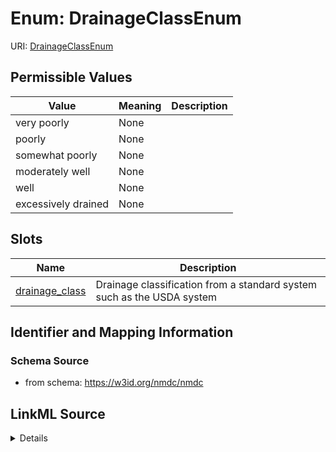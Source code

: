 # Enum: DrainageClassEnum



URI: [DrainageClassEnum](DrainageClassEnum.md)

## Permissible Values

| Value | Meaning | Description |
| --- | --- | --- |
| very poorly | None |  |
| poorly | None |  |
| somewhat poorly | None |  |
| moderately well | None |  |
| well | None |  |
| excessively drained | None |  |




## Slots

| Name | Description |
| ---  | --- |
| [drainage_class](drainage_class.md) | Drainage classification from a standard system such as the USDA system |






## Identifier and Mapping Information







### Schema Source


* from schema: https://w3id.org/nmdc/nmdc




## LinkML Source

<details>
```yaml
name: drainage_class_enum
from_schema: https://w3id.org/nmdc/nmdc
rank: 1000
permissible_values:
  very poorly:
    text: very poorly
  poorly:
    text: poorly
  somewhat poorly:
    text: somewhat poorly
  moderately well:
    text: moderately well
  well:
    text: well
  excessively drained:
    text: excessively drained

```
</details>